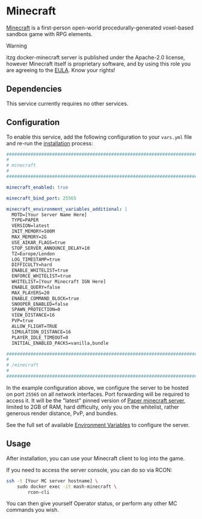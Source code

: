 <!--
SPDX-FileCopyrightText: 2025 XHawk87
SPDX-FileCopyrightText: 2025 Slavi Pantaleev

SPDX-License-Identifier: AGPL-3.0-or-later
-->

# Minecraft

[Minecraft](https://docker-minecraft-server.readthedocs.io) is a first-person open-world procedurally-generated voxel-based sandbox game with RPG elements.

> [!WARNING]
> itzg docker-minecraft server is published under the Apache-2.0 license, however Minecraft itself is proprietary software, and by using this role you are agreeing to the [EULA](https://www.minecraft.net/en-us/eula). Know your rights!


## Dependencies

This service currently requires no other services.


## Configuration

To enable this service, add the following configuration to your `vars.yml` file and re-run the [installation](../installing.md) process:

```yaml
########################################################################
#                                                                      #
# minecraft                                                            #
#                                                                      #
########################################################################

minecraft_enabled: true

minecraft_bind_port: 25565

minecraft_environment_variables_additional: |
  MOTD=[Your Server Name Here]
  TYPE=PAPER
  VERSION=latest
  INIT_MEMORY=500M
  MAX_MEMORY=2G
  USE_AIKAR_FLAGS=true
  STOP_SERVER_ANNOUNCE_DELAY=10
  TZ=Europe/London
  LOG_TIMESTAMP=true
  DIFFICULTY=hard
  ENABLE_WHITELIST=true
  ENFORCE_WHITELIST=true
  WHITELIST=[Your Minecraft IGN Here]
  ENABLE_QUERY=false
  MAX_PLAYERS=20
  ENABLE_COMMAND_BLOCK=true
  SNOOPER_ENABLED=false
  SPAWN_PROTECTION=0
  VIEW_DISTANCE=16
  PVP=true
  ALLOW_FLIGHT=TRUE
  SIMULATION_DISTANCE=16
  PLAYER_IDLE_TIMEOUT=0
  INITIAL_ENABLED_PACKS=vanilla,bundle

########################################################################
#                                                                      #
# /minecraft                                                           #
#                                                                      #
########################################################################
```

In the example configuration above, we configure the server to be hosted on port `25565` on all network interfaces. Port forwarding will be required to access it. It will be the "latest" pinned version of [Paper minecraft server](https://papermc.io/), limited to 2GB of RAM, hard difficulty, only you on the whitelist, rather generous render distance, PvP, and bundles.

See the full set of available [Environment Variables](https://docker-minecraft-server.readthedocs.io/en/latest/variables/) to configure the server.


## Usage

After installation, you can use your Minecraft client to log into the game. 

If you need to access the server console, you can do so via RCON:

```bash
ssh -t [Your MC server hostname] \
    sudo docker exec -it mash-minecraft \
        rcon-cli
```

You can then give yourself Operator status, or perform any other MC commands you wish.
